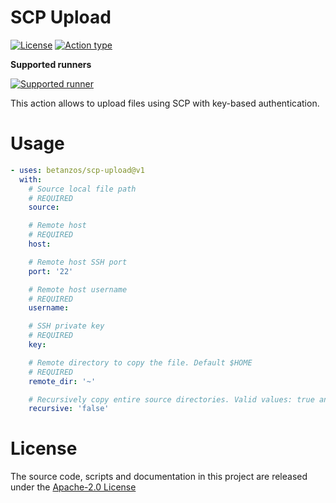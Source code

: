 # SCP Upload

[![License](https://img.shields.io/badge/License-Apache%202.0-blue.svg?logo=apache&logoColor=d22128&labelColor=262b31)](https://opensource.org/licenses/Apache-2.0)
[![Action type](https://img.shields.io/badge/Docker%20action-262b31?logo=docker&logoColor=2496ed)](https://docs.github.com/en/actions/creating-actions/about-actions#types-of-actions)

**Supported runners**

[![Supported runner](https://img.shields.io/badge/Linux-262b31?style=for-the-badge&logo=linux&logoColor=fcc624)](https://docs.github.com/en/actions/creating-actions/about-actions#docker-container-actions)

This action allows to upload files using SCP with key-based authentication.

# Usage
```yaml
- uses: betanzos/scp-upload@v1
  with:
    # Source local file path
    # REQUIRED
    source:

    # Remote host
    # REQUIRED
    host:

    # Remote host SSH port
    port: '22'

    # Remote host username
    # REQUIRED
    username:

    # SSH private key
    # REQUIRED  
    key:

    # Remote directory to copy the file. Default $HOME
    # REQUIRED  
    remote_dir: '~'

    # Recursively copy entire source directories. Valid values: true and false (specified as strings)
    recursive: 'false'
```

# License
The source code, scripts and documentation in this project are released under the [Apache-2.0 License](LICENSE)
